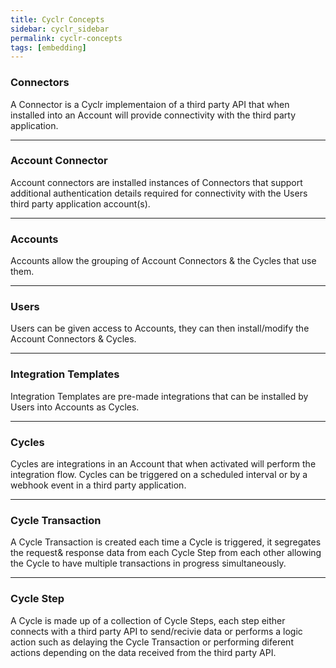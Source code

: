 ```yaml
---
title: Cyclr Concepts
sidebar: cyclr_sidebar
permalink: cyclr-concepts
tags: [embedding]
---
```


### Connectors

A Connector is a Cyclr implementaion of a third party API that when installed into an Account will provide connectivity with the third party application.

* * *

### Account Connector

Account connectors are installed instances of Connectors that support additional authentication details required for connectivity with the Users third party application account(s).

* * *

### Accounts

Accounts allow the grouping of Account Connectors & the Cycles that use them.

* * *

### Users

Users can be given access to Accounts, they can then install/modify the Account Connectors & Cycles.

* * *

### Integration Templates

Integration Templates are pre-made integrations that can be installed by Users into Accounts as Cycles.

* * *

### Cycles

Cycles are integrations in an Account that when activated will perform the integration flow. Cycles can be triggered on a scheduled interval or by a webhook event in a third party application.

* * *

### Cycle Transaction

A Cycle Transaction is created each time a Cycle is triggered, it segregates the request& response data from each Cycle Step from each other allowing the Cycle to have multiple transactions in progress simultaneously.

* * *

### Cycle Step

A Cycle is made up of a collection of Cycle Steps, each step either connects with a third party API to send/recivie data or performs a logic action such as delaying the Cycle Transaction or performing diferent actions depending on the data received from the third party API.
